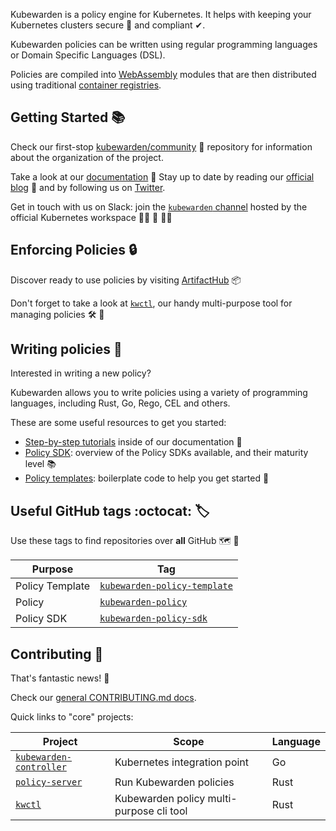 Kubewarden is a policy engine for Kubernetes. It helps with keeping your Kubernetes clusters secure 🔐 and compliant ✔.

Kubewarden policies can be written using regular programming languages or Domain Specific Languages (DSL).

Policies are compiled into [WebAssembly](https://webassembly.org/) modules that are then distributed using traditional [container registries](https://landscape.cncf.io/card-mode?category=container-registry&grouping=category).

## Getting Started 📚

Check our first-stop [kubewarden/community](https://github.com/kubewarden/community) 👋 repository for information about the organization of the project.

Take a look at our [documentation](https://docs.kubewarden.io) 📖
Stay up to date by reading our [official blog](https://www.kubewarden.io/blog/) 📣 and by following us on [Twitter](https://twitter.com/kubewarden).

Get in touch with us on Slack: join the [`kubewarden` channel](https://kubernetes.slack.com/?redir=%2Fmessages%2Fkubewarden) hosted by the official Kubernetes workspace 👨‍💻 💬 👩‍💻

## Enforcing Policies 🔒

Discover ready to use policies by visiting [ArtifactHub](https://artifacthub.io/packages/search?kind=13&sort=relevance&page=1) 📦

Don't forget to take a look at [`kwctl`](https://github.com/kubewarden/kwctl), our handy multi-purpose tool for managing policies 🛠️ 🧰

## Writing policies 📝

Interested in writing a new policy?

Kubewarden allows you to write policies using a variety of programming languages, including Rust, Go, Rego, CEL and others.

These are some useful resources to get you started:
 - [Step-by-step tutorials](https://docs.kubewarden.io/tutorials/writing-policies) inside of our documentation 📖
 - [Policy SDK](https://github.com/kubewarden/community/#policies-sdks): overview of the Policy SDKs available, and their maturity level 📚
 - [Policy templates](https://github.com/kubewarden/community/#policies-templates): boilerplate code to help you get started 🚀  

## Useful GitHub tags :octocat: 🏷️

Use these tags to find repositories over **all** GitHub 🗺️ 🌌

| Purpose | Tag |
|---------|-----|
| Policy Template | [`kubewarden-policy-template`](https://github.com/topics/kubewarden-policy-template) |
| Policy | [`kubewarden-policy`](https://github.com/topics/kubewarden-policy) |
| Policy SDK | [`kubewarden-policy-sdk`](https://github.com/topics/kubewarden-policy-sdk) |

## Contributing 🙌

That's fantastic news! 🥳

Check our [general CONTRIBUTING.md docs](https://github.com/kubewarden/community/blob/main/CONTRIBUTING.md).

Quick links to "core" projects:

| Project | Scope | Language |
|---------|---------|--------|
| [`kubewarden-controller`](https://github.com/kubewarden/kubewarden-controller/contribute) | Kubernetes integration point| Go |
| [`policy-server`](https://github.com/kubewarden/policy-server/contribute) | Run Kubewarden policies | Rust |
| [`kwctl`](https://github.com/kubewarden/kwctl/contribute) | Kubewarden policy multi-purpose cli tool | Rust |
